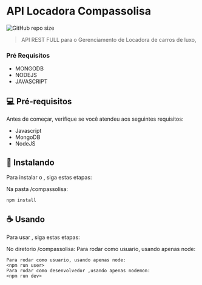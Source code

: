 # API Locadora Compassolisa

<!---Esses são exemplos. Veja https://shields.io para outras pessoas ou para personalizar este conjunto de escudos. Você pode querer incluir dependências, status do projeto e informações de licença aqui--->

![GitHub repo size](https://img.shields.io/github/repo-size/matheusmacielleao/compasssolisa)

> API REST FULL para o Gerenciamento de Locadora de carros de luxo, 

### Pré Requisitos 

- MONGODB
- NODEJS
- JAVASCRIPT


## 💻 Pré-requisitos

Antes de começar, verifique se você atendeu aos seguintes requisitos:
<!---Estes são apenas requisitos de exemplo. Adicionar, duplicar ou remover conforme necessário--->
* Javascript
* MongoDB
* NodeJS

## 🚀 Instalando <API Locadora Compassolisa>

Para instalar o <API Locadora Compassolisa>, siga estas etapas:

Na pasta /compassolisa:
```
npm install
```

## ☕ Usando <API Locadora Compassolisa>

Para usar <API Locadora Compassolisa>, siga estas etapas:

No diretorio /compassolisa:
Para rodar como usuario, usando apenas node:

```
Para rodar como usuario, usando apenas node:
<npm run user>
Para rodar como desenvolvedor ,usando apenas nodemon:
<npm run dev>

```

